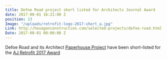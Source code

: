 ```yaml
---
title: Defoe Road project short listed for Architects Journal Award
date: 2017-08-01 16:21:00 Z
position: 13
Image: "/uploads/retrofit-logo-2017-short_a.jpg"
Link: http://hexagonconstruction.com/selected-projects/defoe-road.html
Date: 2017-08-01 00:00:00 Z
---
```


Defoe Road and its Architect [Paperhouse Project](https://www.paperhouseproject.co.uk/) have been short-listed for the [AJ Retrofit 2017 Award](https://retrofit.architectsjournal.co.uk/)